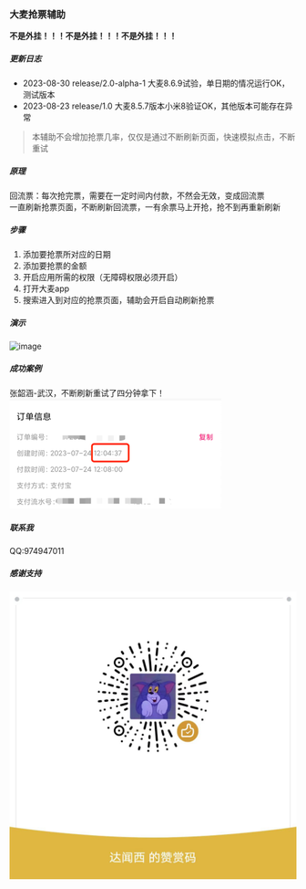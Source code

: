 ### 大麦抢票辅助

**不是外挂！！！不是外挂！！！不是外挂！！！**

##### 更新日志
- 2023-08-30 release/2.0-alpha-1 大麦8.6.9试验，单日期的情况运行OK，测试版本
- 2023-08-23 release/1.0 大麦8.5.7版本小米8验证OK，其他版本可能存在异常

> 本辅助不会增加抢票几率，仅仅是通过不断刷新页面，快速模拟点击，不断重试


##### 原理
回流票：每次抢完票，需要在一定时间内付款，不然会无效，变成回流票  
一直刷新抢票页面，不断刷新回流票，一有余票马上开抢，抢不到再重新刷新

##### 步骤
1. 添加要抢票所对应的日期
2. 添加要抢票的金额
3. 开启应用所需的权限（无障碍权限必须开启）
4. 打开大麦app
5. 搜索进入到对应的抢票页面，辅助会开启自动刷新抢票

##### 演示
![image](./pic/yu.gif)

##### 成功案例
张韶涵-武汉，不断刷新重试了四分钟拿下！  
![image](./pic/img.png)


##### 联系我
QQ:974947011

##### 感谢支持
![image](./pic/img_1.png)